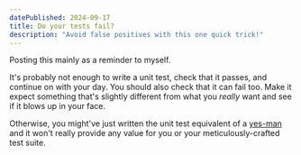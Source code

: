 ```yaml
---
datePublished: 2024-09-17
title: Do your tests fail?
description: "Avoid false positives with this one quick trick!"
---
```


Posting this mainly as a reminder to myself.

It's probably not enough to write a unit test, check that it passes, and continue on with your day. You should also check that it can fail too. Make it expect something that's slightly different from what you _really_ want and see if it blows up in your face.

Otherwise, you might've just written the unit test equivalent of a [yes-man](https://www.merriam-webster.com/dictionary/yes-man) and it won't really provide any value for you or your meticulously-crafted test suite.
